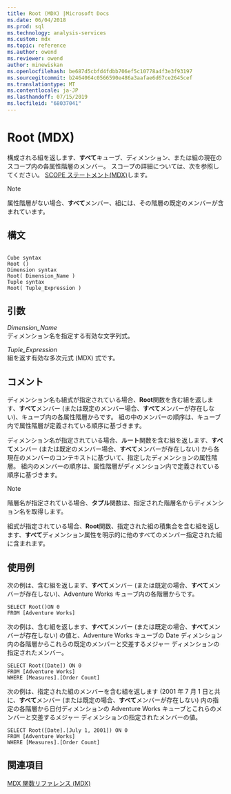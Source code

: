 ```yaml
---
title: Root (MDX) |Microsoft Docs
ms.date: 06/04/2018
ms.prod: sql
ms.technology: analysis-services
ms.custom: mdx
ms.topic: reference
ms.author: owend
ms.reviewer: owend
author: minewiskan
ms.openlocfilehash: be687d5cbfd4fdbb706ef5c10778a4f3e3f93197
ms.sourcegitcommit: b2464064c0566590e486a3aafae6d67ce2645cef
ms.translationtype: MT
ms.contentlocale: ja-JP
ms.lasthandoff: 07/15/2019
ms.locfileid: "68037041"
---
```

# <a name="root-mdx"></a>Root (MDX)


  構成される組を返します、**すべて**キューブ、ディメンション、または組の現在のスコープ内の各属性階層のメンバー。 スコープの詳細については、次を参照してください。 [SCOPE ステートメント&#40;MDX&#41;](../mdx/mdx-scripting-scope.md)します。  
  
> [!NOTE]  
>  属性階層がない場合、**すべて**メンバー、組には、その階層の既定のメンバーが含まれています。  
  
## <a name="syntax"></a>構文  
  
```  
  
Cube syntax  
Root ()  
Dimension syntax  
Root( Dimension_Name )  
Tuple syntax  
Root( Tuple_Expression )  
```  
  
## <a name="arguments"></a>引数  
 *Dimension_Name*  
 ディメンション名を指定する有効な文字列式。  
  
 *Tuple_Expression*  
 組を返す有効な多次元式 (MDX) 式です。  
  
## <a name="remarks"></a>コメント  
 ディメンション名も組式が指定されている場合、**Root**関数を含む組を返します、**すべて**メンバー (または既定のメンバー場合、**すべて**メンバーが存在しない)、キューブ内の各属性階層からです。 組の中のメンバーの順序は、キューブ内で属性階層が定義されている順序に基づきます。  
  
 ディメンション名が指定されている場合、**ルート**関数を含む組を返します、**すべて**メンバー (または既定のメンバー場合、**すべて**メンバーが存在しない) から各現在のメンバーのコンテキストに基づいて、指定したディメンションの属性階層。 組内のメンバーの順序は、属性階層がディメンション内で定義されている順序に基づきます。  
  
> [!NOTE]  
>  階層名が指定されている場合、**タプル**関数は、指定された階層名からディメンション名を取得します。  
  
 組式が指定されている場合、**Root**関数、指定された組の積集合を含む組を返します、**すべて**ディメンション属性を明示的に他のすべてのメンバー指定された組に含まれます。  
  
## <a name="examples"></a>使用例  
 次の例は、含む組を返します、**すべて**メンバー (または既定の場合、**すべて**メンバーが存在しない)、Adventure Works キューブ内の各階層からです。  
  
```  
SELECT Root()ON 0  
FROM [Adventure Works]  
```  
  
 次の例は、含む組を返します、**すべて**メンバー (または既定の場合、**すべて**メンバーが存在しない) の値と、Adventure Works キューブの Date ディメンション内の各階層からこれらの既定のメンバーと交差するメジャー ディメンションの指定されたメンバー。  
  
```  
SELECT Root([Date]) ON 0  
FROM [Adventure Works]  
WHERE [Measures].[Order Count]  
```  
  
 次の例は、指定された組のメンバーを含む組を返します (2001 年 7 月 1 日と共に、**すべて**メンバー (または既定の場合、**すべて**メンバーが存在しない) 内の指定の各階層から日付ディメンションの Adventure Works キューブとこれらのメンバーと交差するメジャー ディメンションの指定されたメンバーの値。  
  
```  
SELECT Root([Date].[July 1, 2001]) ON 0  
FROM [Adventure Works]  
WHERE [Measures].[Order Count]  
```  
  
## <a name="see-also"></a>関連項目  
 [MDX 関数リファレンス &#40;MDX&#41;](../mdx/mdx-function-reference-mdx.md)  
  
  
